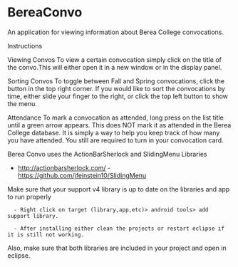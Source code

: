 BereaConvo
==========

An application for viewing information about Berea College convocations. 

Instructions
 
 Viewing Convos
 	To view a certain convocation simply click on the title of the convo.This will either open it in a new window or in the display panel.  
 
 Sorting Convos
	To toggle between Fall and Spring convocations, click the button in the top right corner. 
    If you would like to sort the convocations by time, either slide your finger to the right, or click the top left button to show the menu. 
    
Attendance
	To mark a convocation as attended, long press on the list title until a green arrow appears. This does NOT mark it as attended in the Berea College database. It is simply a way to help you keep track of how many you have attended. You still are required to turn in your convocation card.



Berea Convo uses the ActionBarSherlock and SlidingMenu Libraries 
- http://actionbarsherlock.com/
-https://github.com/jfeinstein10/SlidingMenu

Make sure that your support v4 library is up to date on the libraries and app to run properly 

      - Right click on target (library,app,etc)> android tools> add support library. 
      
      - After installing either clean the projects or restart eclipse if it is still not working. 
      
Also, make sure that both libraries are included in your project and open in eclipse.

